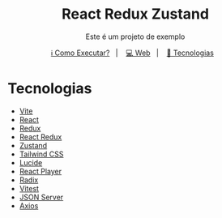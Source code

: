 <h1 align="center">
  React Redux Zustand
</h1>

<p align="center">
 Este é um projeto de exemplo
</p>

<p align="center">
  <a href="#como-executar">ℹ️ Como Executar?</a>&nbsp;&nbsp;&nbsp;|&nbsp;&nbsp;&nbsp;
  <a href="#web">💻 Web</a>&nbsp;&nbsp;&nbsp;|&nbsp;&nbsp;&nbsp;
  <a href="#tecnologias">🚀 Tecnologias</a>&nbsp;&nbsp;&nbsp;
</p>

# Tecnologias

- [Vite](https://vitejs.dev/)
- [React](https://react.dev/)
- [Redux](https://redux.js.org/)
- [React Redux](https://react-redux.js.org/)
- [Zustand](https://zustand-demo.pmnd.rs/)
- [Tailwind CSS](https://tailwindcss.com/)
- [Lucide](https://lucide.dev/guide/packages/lucide-react/)
- [React Player](https://github.com/CookPete/react-player)
- [Radix](https://www.radix-ui.com/)
- [Vitest](https://vitest.dev/)
- [JSON Server](https://github.com/typicode/json-server)
- [Axios](https://axios-http.com/)
